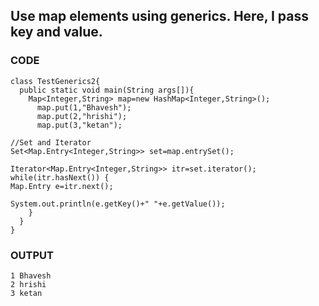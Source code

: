 ## Use map elements using generics. Here, I pass key and value.


### CODE
```
class TestGenerics2{
  public static void main(String args[]){
    Map<Integer,String> map=new HashMap<Integer,String>();
      map.put(1,"Bhavesh");
      map.put(2,"hrishi");
      map.put(3,"ketan");

//Set and Iterator
Set<Map.Entry<Integer,String>> set=map.entrySet();

Iterator<Map.Entry<Integer,String>> itr=set.iterator();
while(itr.hasNext()) {
Map.Entry e=itr.next();

System.out.println(e.getKey()+" "+e.getValue());
    }
  }
}
```

### OUTPUT
```
1 Bhavesh
2 hrishi
3 ketan
```
